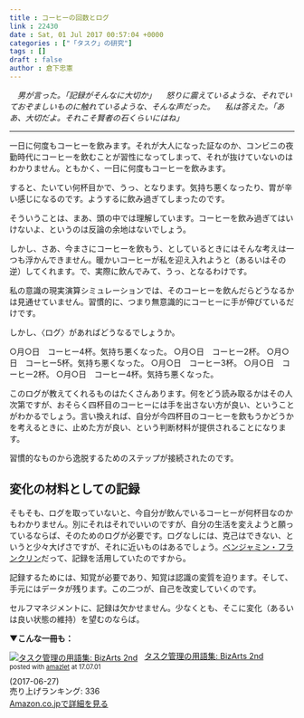 ```yaml
---
title : コーヒーの回数とログ
link : 22430
date : Sat, 01 Jul 2017 00:57:04 +0000
categories : ["「タスク」の研究"]
tags : []
draft : false
author : 倉下忠憲
---
```


<em>
　男が言った。「記録がそんなに大切か」
　怒りに震えているような、それでいておぞましいものに触れているような、そんな声だった。
　私は答えた。「ああ、大切だよ。それこそ賢者の石くらいにはね」</em>

<hr />

一日に何度もコーヒーを飲みます。それが大人になった証なのか、コンビニの夜勤時代にコーヒーを飲むことが習性になってしまって、それが抜けていないのはわかりません。ともかく、一日に何度もコーヒーを飲みます。

すると、たいてい何杯目かで、うっ、となります。気持ち悪くなったり、胃が辛い感じになるのです。ようするに飲み過ぎてしまったのです。

そういうことは、まあ、頭の中では理解しています。コーヒーを飲み過ぎてはいけないよ、というのは反論の余地はないでしょう。

しかし、さあ、今まさにコーヒーを飲もう、としているときにはそんな考えは一つも浮かんできません。暖かいコーヒーが私を迎え入れようと（あるいはその逆）してくれます。で、実際に飲んでみて、うっ、となるわけです。

私の意識の現実演算シミュレーションでは、そのコーヒーを飲んだらどうなるかは見通せていません。習慣的に、つまり無意識的にコーヒーに手が伸びているだけです。

しかし、〈ログ〉があればどうなるでしょうか。

○月○日　コーヒー4杯。気持ち悪くなった。
○月○日　コーヒー2杯。
○月○日　コーヒー5杯。気持ち悪くなった。
○月○日　コーヒー3杯。
○月○日　コーヒー2杯。
○月○日　コーヒー4杯。気持ち悪くなった。

このログが教えてくれるものはたくさんあります。何をどう読み取るかはその人次第ですが、おそらく四杯目のコーヒーには手を出さない方が良い、ということがわかるでしょう。言い換えれば、自分が今四杯目のコーヒーを飲もうかどうかを考えるときに、止めた方が良い、という判断材料が提供されることになります。

習慣的なものから逸脱するためのステップが接続されたのです。

<h2>変化の材料としての記録</h2>

そもそも、ログを取っていないと、今自分が飲んでいるコーヒーが何杯目なのかもわかりません。別にそれはそれでいいのですが、自分の生活を変えようと願っているならば、そのためのログが必要です。ログなしには、克己はできない、というと少々大げさですが、それに近いものはあるでしょう。<a href="https://ja.wikipedia.org/wiki/%E3%83%99%E3%83%B3%E3%82%B8%E3%83%A3%E3%83%9F%E3%83%B3%E3%83%BB%E3%83%95%E3%83%A9%E3%83%B3%E3%82%AF%E3%83%AA%E3%83%B3">ベンジャミン・フランクリン</a>だって、記録を活用していたのですから。

記録するためには、知覚が必要であり、知覚は認識の変質を迫ります。そして、手元にはデータが残ります。この二つが、自己を改変していくのです。

セルフマネジメントに、記録は欠かせません。少なくとも、そこに変化（あるいは良い状態の維持）を望むのならば。

<strong>▼こんな一冊も：</strong>

<div class="amazlet-box" style="margin-bottom:0px;"><div class="amazlet-image" style="float:left;margin:0px 12px 1px 0px;"><a href="http://www.amazon.co.jp/exec/obidos/ASIN/B073F8WKW4/rashita1000-22/ref=nosim/" name="amazletlink" target="_blank"><img src="https://images-fe.ssl-images-amazon.com/images/I/41KD%2BtMKN8L._SL160_.jpg" alt="タスク管理の用語集: BizArts 2nd" style="border: none;" /></a></div><div class="amazlet-info" style="line-height:120%; margin-bottom: 10px"><div class="amazlet-name" style="margin-bottom:10px;line-height:120%"><a href="http://www.amazon.co.jp/exec/obidos/ASIN/B073F8WKW4/rashita1000-22/ref=nosim/" name="amazletlink" target="_blank">タスク管理の用語集: BizArts 2nd</a><div class="amazlet-powered-date" style="font-size:80%;margin-top:5px;line-height:120%">posted with <a href="http://www.amazlet.com/" title="amazlet" target="_blank">amazlet</a> at 17.07.01</div></div><div class="amazlet-detail"> (2017-06-27)<br />売り上げランキング: 336<br /></div><div class="amazlet-sub-info" style="float: left;"><div class="amazlet-link" style="margin-top: 5px"><a href="http://www.amazon.co.jp/exec/obidos/ASIN/B073F8WKW4/rashita1000-22/ref=nosim/" name="amazletlink" target="_blank">Amazon.co.jpで詳細を見る</a></div></div></div><div class="amazlet-footer" style="clear: left"></div></div>
